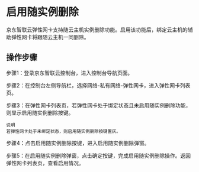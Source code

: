# 启用随实例删除

京东智联云弹性网卡支持随云主机实例删除功能。启用该功能后，绑定云主机的辅助弹性网卡将跟随云主机一同删除。

## 操作步骤

步骤1：登录京东智联云控制台，进入控制台导航页面。

步骤2：在控制台左侧导航栏，选择网络-私有网络-弹性网卡，进入弹性网卡列表页。

步骤3：在弹性网卡列表页，若弹性网卡处于绑定状态且未启用随实例删除功能，则显示启用随实例删除按键。

	说明
	若弹性网卡处于未绑定状态，则启用随实例删除按键置灰。

步骤4：点击启用随实例删除按键，进入启用随实例删除弹窗。

步骤5：在启用随实例删除弹窗，点击确定按键，完成启用随实例删除操作。返回弹性网卡列表页，查看启用情况。

